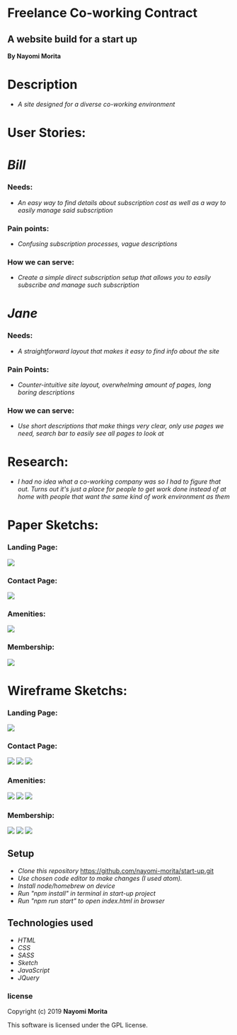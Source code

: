 # Freelance Co-working Contract

## A website build for a start up

**By Nayomi Morita**

# Description
* _A site designed for a diverse co-working environment_

# User Stories:

# _Bill_

### Needs:
* _An easy way to find details about subscription cost as well as a way to easily manage said subscription_

### Pain points:
* _Confusing subscription processes, vague descriptions_

### How we can serve:
* _Create a simple direct subscription setup that allows you to easily subscribe and manage such subscription_

# _Jane_

### Needs:
* _A straightforward layout that makes it easy to find info about the site_

### Pain Points:
* _Counter-intuitive site layout, overwhelming amount of pages, long boring descriptions_

### How we can serve:
* _Use short descriptions that make things very clear, only use pages we need, search bar to easily see all pages to look at_

# Research:
* _I had no idea what a co-working company was so I had to figure that out. Turns out it's just a place for people to get work done instead of at home with people that want the same kind of work environment as them_

# Paper Sketchs:

### Landing Page:
![](src/assets/img/imgread/sketch-landing.jpg)

### Contact Page:
![](src/assets/img/imgread/sketch-contact.png)

### Amenities:
![](src/assets/img/imgread/sketch-amenities.png)

### Membership:
![](src/assets/img/imgread/sketch-member.png)



# Wireframe Sketchs:

### Landing Page:
![](src/assets/img/imgread/landing-pg-desktop.png)

### Contact Page:
![](src/assets/img/imgread/contact-pg-desktop.png)
![](src/assets/img/imgread/contact-pg-tablet.png)
![](src/assets/img/imgread/contact-pg-phone.png)

### Amenities:
![](src/assets/img/imgread/amenities-pg-desktop.png)
![](src/assets/img/imgread/amenities-pg-tablet.png)
![](src/assets/img/imgread/amenities-pg-phone.png)

### Membership:
![](src/assets/img/imgread/member-pg-desktop.png)
![](src/assets/img/imgread/member-pg-tablet.png)
![](src/assets/img/imgread/member-pg-phone.png)

## Setup

* _Clone this repository_
https://github.com/nayomi-morita/start-up.git
* _Use chosen code editor to make changes (I used atom)._
* _Install node/homebrew on device_
* _Run "npm install" in terminal in start-up project_
* _Run "npm run start" to open index.html in browser_

## Technologies used
* _HTML_
* _CSS_
* _SASS_
* _Sketch_
* _JavaScript_
* _JQuery_

### license

Copyright (c) 2019 **Nayomi Morita**

This software is licensed under the GPL license.
